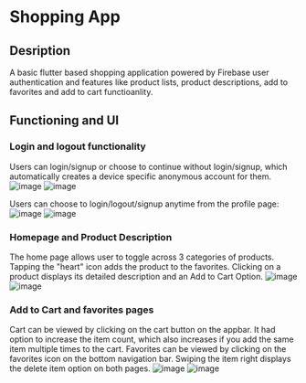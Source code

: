# Shopping App

## Desription
A basic flutter based shopping application powered by Firebase user authentication and features like product lists, product descriptions, add to favorites and add to cart functioanlity.

## Functioning and UI
### Login and logout functionality
Users can login/signup or choose to continue without login/signup, which automatically creates a device specific anonymous account for them.
![image](https://github.com/Anika-2048/Flutter-Shopping-App/assets/128902230/5193fad6-e9cb-4813-a337-1a8830f66b44) ![image](https://github.com/Anika-2048/Flutter-Shopping-App/assets/128902230/aaaa997d-9c16-4f9a-a3c1-d9290feea1e2)

Users can choose to login/logout/signup anytime from the profile page:
![image](https://github.com/Anika-2048/Flutter-Shopping-App/assets/128902230/a1fcd313-739d-4e2a-9ace-34ed15812b92) ![image](https://github.com/Anika-2048/Flutter-Shopping-App/assets/128902230/7bf23363-3601-4d9f-bf30-88174001eb4e)

### Homepage and Product Description
The home page allows user to toggle across 3 categories of products. Tapping the "heart" icon adds the product to the favorites. Clicking on a product displays its detailed description and an Add to Cart Option.
![image](https://github.com/Anika-2048/Flutter-Shopping-App/assets/128902230/cb3c1e35-3d9e-4e4a-8e43-add0551ce8e1)  ![image](https://github.com/Anika-2048/Flutter-Shopping-App/assets/128902230/8b0d9864-38d0-47fb-ac73-81db5b780dee)

### Add to Cart and favorites pages
Cart can be viewed by clicking on the cart button on the appbar. It had option to increase the item count, which also increases if you add the same item multiple times to the cart. Favorites can be viewed by clicking on the favorites icon on the bottom navigation bar. Swiping the item right displays the delete item option on both pages.
![image](https://github.com/Anika-2048/Flutter-Shopping-App/assets/128902230/53ca4913-6914-4420-985e-fbf84f4b7bbf) ![image](https://github.com/Anika-2048/Flutter-Shopping-App/assets/128902230/37af0a60-efb8-4d32-ab8a-3f567bf40118)






